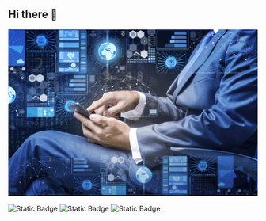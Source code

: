 ## Hi there 👋
<img src="https://github.com/Evgen-124/Evgen-124/blob/main/AdobeStock_123164470.webp" alt="The Unlimited" width="600">

![Static Badge](https://img.shields.io/badge/py-python-blue?style=plastic&logo=python)
![Static Badge](https://img.shields.io/badge/-nike-violet?style=plastic&logo=nike)
![Static Badge](https://img.shields.io/badge/-marvelapp-red?style=plastic&logo=marvelapp)
